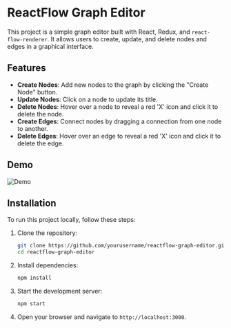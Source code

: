 # ReactFlow Graph Editor

This project is a simple graph editor built with React, Redux, and `react-flow-renderer`. It allows users to create, update, and delete nodes and edges in a graphical interface.

## Features

- **Create Nodes**: Add new nodes to the graph by clicking the "Create Node" button.
- **Update Nodes**: Click on a node to update its title.
- **Delete Nodes**: Hover over a node to reveal a red 'X' icon and click it to delete the node.
- **Create Edges**: Connect nodes by dragging a connection from one node to another.
- **Delete Edges**: Hover over an edge to reveal a red 'X' icon and click it to delete the edge.

## Demo

![Demo](./demo.gif)

## Installation

To run this project locally, follow these steps:

1. Clone the repository:

    ```bash
    git clone https://github.com/yourusername/reactflow-graph-editor.git
    cd reactflow-graph-editor
    ```

2. Install dependencies:

    ```bash
    npm install
    ```

3. Start the development server:

    ```bash
    npm start
    ```

4. Open your browser and navigate to `http://localhost:3000`.



